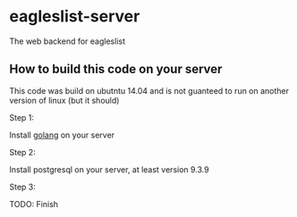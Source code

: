 # eagleslist-server
The web backend for eagleslist

## How to build this code on your server

This code was build on ubutntu 14.04 and is not guanteed to run on another version of linux (but it should)

Step 1:

Install [golang](https://golang.org/dl/) on your server

Step 2: 

Install postgresql on your server, at least version 9.3.9

Step 3:

TODO: Finish
